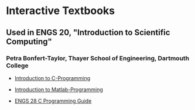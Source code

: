 # Interactive Textbooks
## Used in ENGS 20, "Introduction to Scientific Computing"
### Petra Bonfert-Taylor, Thayer School of Engineering, Dartmouth College



* [Introduction to C-Programming](https://petrabt.github.io/c-programming) 

* [Introduction to Matlab-Programming](https://petrabt.github.io/matlab-programming)

* [ENGS 28 C Programming Guide](https://petrabt.github.io/)
